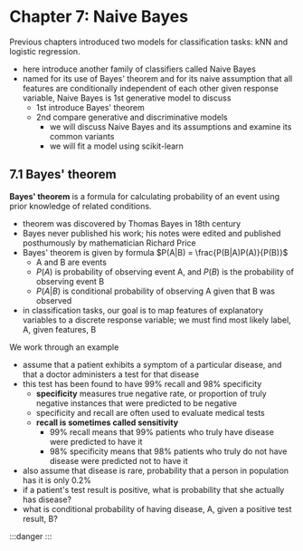 # Chapter 7: Naive Bayes


Previous chapters introduced two models for classification tasks: kNN and logistic regression.
- here introduce another family of classifiers called Naive Bayes
- named for its use of Bayes' theorem and for its naive assumption that all features are conditionally independent of each other given response variable, Naive Bayes is 1st generative model to discuss
	- 1st introduce Bayes' theorem
	- 2nd compare generative and discriminative models
		- we will discuss Naive Bayes and its assumptions and examine its common variants
		- we will fit a model using scikit-learn


## 7.1 Bayes' theorem

**Bayes' theorem** is a formula for calculating probability of an event using prior
knowledge of related conditions.
- theorem was discovered by Thomas Bayes in 18th century
- Bayes never published his work; his notes were edited and published posthumously by mathematician Richard Price
- Bayes' theorem is given by formula $P(A|B) = \frac{P(B|A)P(A)}{P(B)}$ 
	- A and B are events
	- $P(A)$ is probability of observing event A, and $P(B)$ is the probability of observing event B
	- $P(A|B)$ is conditional probability of observing A given that B was observed
- in classification tasks, our goal is to map features of explanatory variables to a discrete response variable; we must find most likely label, A, given features, B

We work through an example
- assume that a patient exhibits a symptom of a particular disease, and that a doctor administers a test for that disease
- this test has been found to have 99% recall and 98% specificity
	- **specificity** measures true negative rate, or proportion of truly negative instances that were predicted to be negative 
	- specificity and recall are often used to evaluate medical tests
	- **recall is sometimes called sensitivity**
		- 99% recall means that 99% patients who truly have disease were predicted to have it
		- 98% specificity means that 98% patients who truly do not have disease were predicted not to have it
- also assume that disease is rare, probability that a person in population has it is only 0.2%
- if a patient's test result is positive, what is probability that she actually has disease?
- what is conditional probability of having disease, A, given a positive test result, B?









:::danger
:::
